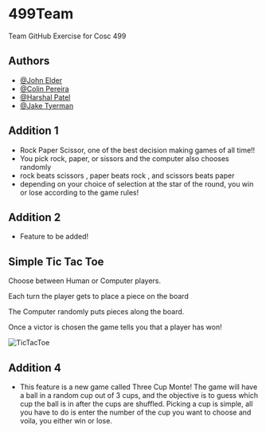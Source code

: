 # 499Team
 Team GitHub Exercise for Cosc 499
## Authors

- [@John Elder](https://github.com/justchecking)
- [@Colin Pereira](https://github.com/ZuShi0)
- [@Harshal Patel](https://github.com/Harshal609)
- [@Jake Tyerman](https://github.com/jtyrmn)  


## Addition 1

- Rock Paper Scissor, one of the best decision making games of all time!!
- You pick rock, paper, or  sissors and the computer also chooses randomly 
- rock beats scissors , paper beats rock , and scissors beats paper
- depending on your choice of selection at the star of the round, you win or lose according to the game rules!

## Addition 2

- Feature to be added!

## Simple Tic Tac Toe

Choose between Human or Computer players.

Each turn the player gets to place a piece on the board

The Computer randomly puts pieces along the board.

Once a victor is chosen the game tells you that a player has won!

![TicTacToe](https://i.imgur.com/r3zIhOo.png)
## Addition 4

- This feature is a new game called Three Cup Monte! The game will have a ball in a random cup out of 3 cups, and the objective is to guess which cup the ball is in after the cups are shuffled. Picking a cup is simple, all you have to do is enter the number of the cup you want to choose and voila, you either win or lose. 

